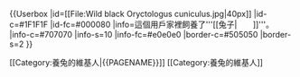 {{Userbox
  |id=[[File:Wild black Oryctologus cuniculus.jpg|40px]]
  |id-c=#1F1F1F
  |id-fc=#000080
  |info=這個用戶家裡飼養了'''[[兔子|<span style="color:white;">兔子</span>]]'''。
  |info-c=#707070
  |info-s=10
  |info-fc=#e0e0e0
  |border-c=#505050
  |border-s=2
}}

<includeonly>[[Category:養兔的維基人|{{PAGENAME}}]]</includeonly>
[[Category:養兔的維基人]]